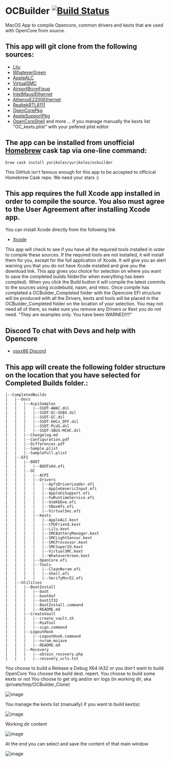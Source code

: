 # OCBuilder [![Build Status](https://app.bitrise.io/app/02a5f2e98eed0a99/status.svg?token=IGZ097OMVjP9e_-cbFWIlg&branch=master)](https://app.bitrise.io/app/02a5f2e98eed0a99)
MacOS App to compile Opencore, common drivers and kexts that are used with OpenCore from source.

## This app will git clone from the following sources:
- [Lilu](https://github.com/acidanthera/Lilu.git)
- [WhateverGreen](https://github.com/acidanthera/WhateverGreen.git)
- [AppleALC](https://github.com/acidanthera/AppleALC.git)
- [VirtualSMC](https://github.com/acidanthera/VirtualSMC.git)
- [AirportBrcmFixup](https://github.com/acidanthera/AirportBrcmFixup.git)
- [IntelMausiEthernet](https://github.com/Mieze/IntelMausiEthernet.git)
- [AtherosE2200Ethernet](https://github.com/Mieze/AtherosE2200Ethernet.git)
- [RealtekRTL8111](https://github.com/Mieze/RTL8111_driver_for_OS_X.git)
- [OpenCorePkg](https://github.com/acidanthera/OpenCorePkg.git)
- [AppleSupportPkg](https://github.com/acidanthera/AppleSupportPkg.git)
- [OpenCoreShell](https://github.com/acidanthera/OpenCoreShell.git)
and more ... if you manage manually the kexts list "OC_kexts.plist" with your pefered plist editor

## The app can be installed from unofficial [Homebrew](https://brew.sh/) cask tap via one-line command:
`brew cask install yurikoles/yurikoles/ocbuilder`

This GitHub isn't famous enough for this app to be accepted to officical Homebrew Cask repo. We need your stars :)

## This app requires the full Xcode app installed in order to compile the source. You also must agree to the User Agreement after installing Xcode app.
You can install Xcode directly from the following link
- [Xcode](https://apps.apple.com/us/app/xcode/id497799835?mt=12)

This app will check to see if you have all the required tools installed in order to compile these sources. If the required tools are not installed, it will install them for you, except for the full application of Xcode. It will give you an alert warning you that you do not have Xcode installed and give you the download link. This app gives you choice for selection on where you want to save the completed builds folder(for when everything has been compiled). When you click the Build button it will compile the latest commits to the sources using xcodebuild, nasm, and mtoc. Once compile has completed a OCBuilder_Completed folder with the Opencore EFI structure will be produced with all the Drivers, kexts and tools will be placed in the OCBuilder_Completed folder on the location of your selection. You may not need all of them, so make sure you remove any Drivers or Kext you do not need. "They are examples only. You have been WARNED!!!!" 

## Discord To chat with Devs and help with Opencore
- [osxx86 Discord](https://discord.gg/j3UEyJ)

## This app will create the following folder structure on the location that you have selected for Completed Builds folder.:
```
|--CompletedBuilds
|   |--Docs
|   |   |--AcpiSamples
|   |   |   |--SSDT-AWAC.dsl
|   |   |   |--SSDT-EC-USBX.dsl
|   |   |   |--SSDT-EC.dsl
|   |   |   |--SSDT-EHCx_OFF.dsl
|   |   |   |--SSDT-PLUG.dsl
|   |   |   |--SSDT-SBUS-MCHC.dsl
|   |   |--Changelog.md
|   |   |--Configuration.pdf
|   |   |--Differences.pdf
|   |   |--Sample.plist
|   |   |--SampleFull.plist
|   |--EFI
|   |   |--BOOT
|   |   |   |--BOOTx64.efi
|   |   |--OC
|   |   |   |--ACPI
|   |   |   |--Drivers
|   |   |   |   |--ApfsDriverLoader.efi
|   |   |   |   |--AppleGenericInput.efi
|   |   |   |   |--AppleUiSupport.efi
|   |   |   |   |--FwRuntimeService.efi
|   |   |   |   |--UsbKbDxe.efi
|   |   |   |   |--VBoxHfs.efi
|   |   |   |   |--VirtualSmc.efi
|   |   |   |--Kexts
|   |   |   |   |--AppleALC.kext
|   |   |   |   |--CPUFriend.kext
|   |   |   |   |--Lilu.kext
|   |   |   |   |--SMCBatteryManager.kext
|   |   |   |   |--SMCLightSensor.kext
|   |   |   |   |--SMCProcessor.kext
|   |   |   |   |--SMCSuperIO.kext
|   |   |   |   |--VirtualSMC.kext
|   |   |   |   |--WhateverGreen.kext
|   |   |   |--OpenCore.efi
|   |   |   |--Tools
|   |   |   |   |--CleanNvram.efi
|   |   |   |   |--Shell.efi
|   |   |   |   |--VerifyMsrE2.efi
|   |--Utilities
|   |   |--BootInstall
|   |   |   |--boot
|   |   |   |--boot0af
|   |   |   |--boot1f32
|   |   |   |--BootInstall.command
|   |   |   |--README.md
|   |   |--CreateVault
|   |   |   |--create_vault.sh
|   |   |   |--RsaTool
|   |   |   |--sign.command
|   |   |--LogoutHook
|   |   |   |--LogoutHook.command
|   |   |   |--nvram.mojave
|   |   |   |--README.md
|   |   |--Recovery
|   |   |   |--obtain_recovery.php
|   |   |   |--recovery_urls.txt
```

You choose to build a Release a Debug X64 IA32 or you don't want to build OpenCore
You choose the build dest. repert.
You choose to build some kexts or not
You choose to get stg and/or err logs (in working dir, aka /private/tmp/OCBuilder_Clone)

![image](https://github.com/matxpa/ocbuilder/assets/70573409/a82ede90-f164-4b8c-82fd-298300a2141c)

You manage the kexts list (manually) if you want to build kext(s)

![image](https://github.com/matxpa/ocbuilder/assets/70573409/40202ef0-d030-4b1d-a2f8-e3cf0b830a6a)

Working dir content

![image](https://github.com/matxpa/ocbuilder/assets/70573409/d5dcc515-d7b3-4706-8ef8-802220045022)

At the end you can select and save the content of that main window

![image](https://github.com/matxpa/ocbuilder/assets/70573409/64292bf7-d62d-429f-a659-a4c936a7dbe6)

